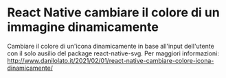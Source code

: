 # React Native cambiare il colore di un immagine dinamicamente
 Cambiare il colore di un'icona dinamicamente in base all'input dell'utente con il solo ausilio del package react-native-svg.
 Per maggiori informazioni: http://www.danilolato.it/2021/02/01/react-native-cambiare-colore-icona-dinamicamente/
